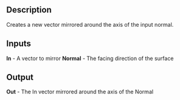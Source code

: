 ## Description
Creates a new vector mirrored around the axis of the input normal.

## Inputs
**In** - A vector to mirror
**Normal** - The facing direction of the surface


## Output
**Out** - The In vector mirrored around the axis of the Normal
